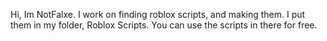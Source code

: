 Hi, Im NotFalxe.
I work on finding roblox scripts, and making them.
I put them in my folder, Roblox Scripts.
You can use the scripts in there for free.
